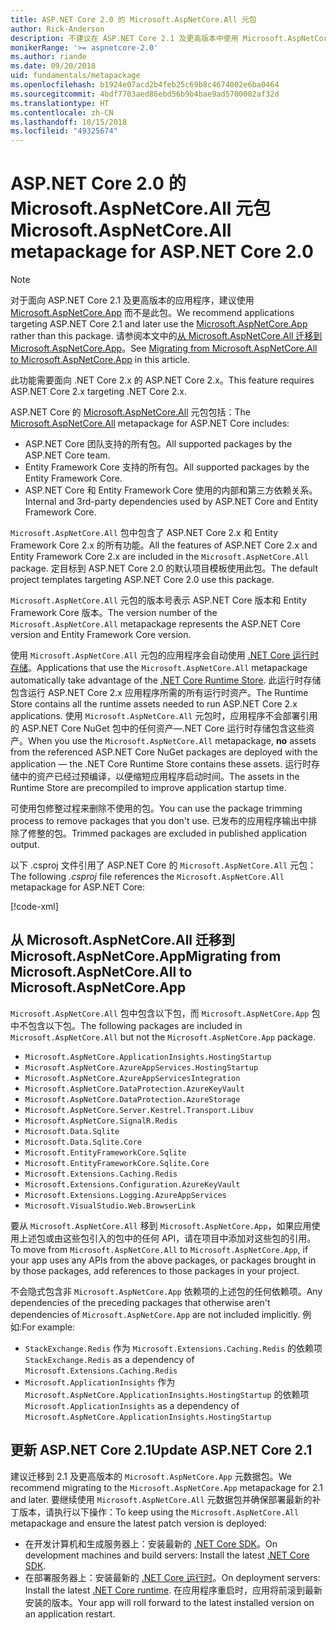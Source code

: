 ```yaml
---
title: ASP.NET Core 2.0 的 Microsoft.AspNetCore.All 元包
author: Rick-Anderson
description: 不建议在 ASP.NET Core 2.1 及更高版本中使用 Microsoft.AspNetCore.All 元数据包。
monikerRange: '>= aspnetcore-2.0'
ms.author: riande
ms.date: 09/20/2018
uid: fundamentals/metapackage
ms.openlocfilehash: b1924e07acd2b4feb25c69b8c4674002e6ba0464
ms.sourcegitcommit: 4bdf7703aed86ebd56b9b4bae9ad5700002af32d
ms.translationtype: HT
ms.contentlocale: zh-CN
ms.lasthandoff: 10/15/2018
ms.locfileid: "49325674"
---
```

# <a name="microsoftaspnetcoreall-metapackage-for-aspnet-core-20"></a><span data-ttu-id="36c93-103">ASP.NET Core 2.0 的 Microsoft.AspNetCore.All 元包</span><span class="sxs-lookup"><span data-stu-id="36c93-103">Microsoft.AspNetCore.All metapackage for ASP.NET Core 2.0</span></span>

> [!NOTE]
> <span data-ttu-id="36c93-104">对于面向 ASP.NET Core 2.1 及更高版本的应用程序，建议使用 [Microsoft.AspNetCore.App](xref:fundamentals/metapackage-app) 而不是此包。</span><span class="sxs-lookup"><span data-stu-id="36c93-104">We recommend applications targeting ASP.NET Core 2.1 and later use the [Microsoft.AspNetCore.App](xref:fundamentals/metapackage-app) rather than this package.</span></span> <span data-ttu-id="36c93-105">请参阅本文中的[从 Microsoft.AspNetCore.All 迁移到 Microsoft.AspNetCore.App](#migrate)。</span><span class="sxs-lookup"><span data-stu-id="36c93-105">See [Migrating from Microsoft.AspNetCore.All to Microsoft.AspNetCore.App](#migrate) in this article.</span></span>

<span data-ttu-id="36c93-106">此功能需要面向 .NET Core 2.x 的 ASP.NET Core 2.x。</span><span class="sxs-lookup"><span data-stu-id="36c93-106">This feature requires ASP.NET Core 2.x targeting .NET Core 2.x.</span></span>

<span data-ttu-id="36c93-107">ASP.NET Core 的 [Microsoft.AspNetCore.All](https://www.nuget.org/packages/Microsoft.AspNetCore.All) 元包包括：</span><span class="sxs-lookup"><span data-stu-id="36c93-107">The [Microsoft.AspNetCore.All](https://www.nuget.org/packages/Microsoft.AspNetCore.All) metapackage for ASP.NET Core includes:</span></span>

* <span data-ttu-id="36c93-108">ASP.NET Core 团队支持的所有包。</span><span class="sxs-lookup"><span data-stu-id="36c93-108">All supported packages by the ASP.NET Core team.</span></span>
* <span data-ttu-id="36c93-109">Entity Framework Core 支持的所有包。</span><span class="sxs-lookup"><span data-stu-id="36c93-109">All supported packages by the Entity Framework Core.</span></span>
* <span data-ttu-id="36c93-110">ASP.NET Core 和 Entity Framework Core 使用的内部和第三方依赖关系。</span><span class="sxs-lookup"><span data-stu-id="36c93-110">Internal and 3rd-party dependencies used by ASP.NET Core and Entity Framework Core.</span></span>

<span data-ttu-id="36c93-111">`Microsoft.AspNetCore.All` 包中包含了 ASP.NET Core 2.x 和 Entity Framework Core 2.x 的所有功能。</span><span class="sxs-lookup"><span data-stu-id="36c93-111">All the features of ASP.NET Core 2.x and Entity Framework Core 2.x are included in the `Microsoft.AspNetCore.All` package.</span></span> <span data-ttu-id="36c93-112">定目标到 ASP.NET Core 2.0 的默认项目模板使用此包。</span><span class="sxs-lookup"><span data-stu-id="36c93-112">The default project templates targeting ASP.NET Core 2.0 use this package.</span></span>

<span data-ttu-id="36c93-113">`Microsoft.AspNetCore.All` 元包的版本号表示 ASP.NET Core 版本和 Entity Framework Core 版本。</span><span class="sxs-lookup"><span data-stu-id="36c93-113">The version number of the `Microsoft.AspNetCore.All` metapackage represents the ASP.NET Core version and Entity Framework Core version.</span></span>

<span data-ttu-id="36c93-114">使用 `Microsoft.AspNetCore.All` 元包的应用程序会自动使用 [.NET Core 运行时存储](https://docs.microsoft.com/dotnet/core/deploying/runtime-store)。</span><span class="sxs-lookup"><span data-stu-id="36c93-114">Applications that use the `Microsoft.AspNetCore.All` metapackage automatically take advantage of the [.NET Core Runtime Store](https://docs.microsoft.com/dotnet/core/deploying/runtime-store).</span></span> <span data-ttu-id="36c93-115">此运行时存储包含运行 ASP.NET Core 2.x 应用程序所需的所有运行时资产。</span><span class="sxs-lookup"><span data-stu-id="36c93-115">The Runtime Store contains all the runtime assets needed to run ASP.NET Core 2.x applications.</span></span> <span data-ttu-id="36c93-116">使用 `Microsoft.AspNetCore.All` 元包时，应用程序不会部署引用的 ASP.NET Core NuGet 包中的任何资产&mdash;.NET Core 运行时存储包含这些资产。</span><span class="sxs-lookup"><span data-stu-id="36c93-116">When you use the `Microsoft.AspNetCore.All` metapackage, **no** assets from the referenced ASP.NET Core NuGet packages are deployed with the application &mdash; the .NET Core Runtime Store contains these assets.</span></span> <span data-ttu-id="36c93-117">运行时存储中的资产已经过预编译，以便缩短应用程序启动时间。</span><span class="sxs-lookup"><span data-stu-id="36c93-117">The assets in the Runtime Store are precompiled to improve application startup time.</span></span>

<span data-ttu-id="36c93-118">可使用包修整过程来删除不使用的包。</span><span class="sxs-lookup"><span data-stu-id="36c93-118">You can use the package trimming process to remove packages that you don't use.</span></span> <span data-ttu-id="36c93-119">已发布的应用程序输出中排除了修整的包。</span><span class="sxs-lookup"><span data-stu-id="36c93-119">Trimmed packages are excluded in published application output.</span></span>

<span data-ttu-id="36c93-120">以下 .csproj 文件引用了 ASP.NET Core 的 `Microsoft.AspNetCore.All` 元包：</span><span class="sxs-lookup"><span data-stu-id="36c93-120">The following *.csproj* file references the `Microsoft.AspNetCore.All` metapackage for ASP.NET Core:</span></span>

[!code-xml[](metapackage/samples/Metapackage.All.Example.csproj?highlight=6)]

<a name="migrate"></a>
## <a name="migrating-from-microsoftaspnetcoreall-to-microsoftaspnetcoreapp"></a><span data-ttu-id="36c93-121">从 Microsoft.AspNetCore.All 迁移到 Microsoft.AspNetCore.App</span><span class="sxs-lookup"><span data-stu-id="36c93-121">Migrating from Microsoft.AspNetCore.All to Microsoft.AspNetCore.App</span></span>

<span data-ttu-id="36c93-122">`Microsoft.AspNetCore.All` 包中包含以下包，而 `Microsoft.AspNetCore.App` 包中不包含以下包。</span><span class="sxs-lookup"><span data-stu-id="36c93-122">The following packages are included in `Microsoft.AspNetCore.All` but not the `Microsoft.AspNetCore.App` package.</span></span> 

* `Microsoft.AspNetCore.ApplicationInsights.HostingStartup`
* `Microsoft.AspNetCore.AzureAppServices.HostingStartup`
* `Microsoft.AspNetCore.AzureAppServicesIntegration`
* `Microsoft.AspNetCore.DataProtection.AzureKeyVault`
* `Microsoft.AspNetCore.DataProtection.AzureStorage`
* `Microsoft.AspNetCore.Server.Kestrel.Transport.Libuv`
* `Microsoft.AspNetCore.SignalR.Redis`
* `Microsoft.Data.Sqlite`
* `Microsoft.Data.Sqlite.Core`
* `Microsoft.EntityFrameworkCore.Sqlite`
* `Microsoft.EntityFrameworkCore.Sqlite.Core`
* `Microsoft.Extensions.Caching.Redis`
* `Microsoft.Extensions.Configuration.AzureKeyVault`
* `Microsoft.Extensions.Logging.AzureAppServices`
* `Microsoft.VisualStudio.Web.BrowserLink`

<span data-ttu-id="36c93-123">要从 `Microsoft.AspNetCore.All` 移到 `Microsoft.AspNetCore.App`，如果应用使用上述包或由这些包引入的包中的任何 API，请在项目中添加对这些包的引用。</span><span class="sxs-lookup"><span data-stu-id="36c93-123">To move from `Microsoft.AspNetCore.All` to `Microsoft.AspNetCore.App`, if your app uses any APIs from the above packages, or packages brought in by those packages, add references to those packages in your project.</span></span>

<span data-ttu-id="36c93-124">不会隐式包含非 `Microsoft.AspNetCore.App` 依赖项的上述包的任何依赖项。</span><span class="sxs-lookup"><span data-stu-id="36c93-124">Any dependencies of the preceding packages that otherwise aren't dependencies of `Microsoft.AspNetCore.App` are not included implicitly.</span></span> <span data-ttu-id="36c93-125">例如:</span><span class="sxs-lookup"><span data-stu-id="36c93-125">For example:</span></span>

* <span data-ttu-id="36c93-126">`StackExchange.Redis` 作为 `Microsoft.Extensions.Caching.Redis` 的依赖项</span><span class="sxs-lookup"><span data-stu-id="36c93-126">`StackExchange.Redis` as a dependency of `Microsoft.Extensions.Caching.Redis`</span></span>
* <span data-ttu-id="36c93-127">`Microsoft.ApplicationInsights` 作为 `Microsoft.AspNetCore.ApplicationInsights.HostingStartup` 的依赖项</span><span class="sxs-lookup"><span data-stu-id="36c93-127">`Microsoft.ApplicationInsights` as a dependency of `Microsoft.AspNetCore.ApplicationInsights.HostingStartup`</span></span>

## <a name="update-aspnet-core-21"></a><span data-ttu-id="36c93-128">更新 ASP.NET Core 2.1</span><span class="sxs-lookup"><span data-stu-id="36c93-128">Update ASP.NET Core 2.1</span></span>

<span data-ttu-id="36c93-129">建议迁移到 2.1 及更高版本的 `Microsoft.AspNetCore.App` 元数据包。</span><span class="sxs-lookup"><span data-stu-id="36c93-129">We recommend migrating to the `Microsoft.AspNetCore.App` metapackage for 2.1 and later.</span></span> <span data-ttu-id="36c93-130">要继续使用 `Microsoft.AspNetCore.All` 元数据包并确保部署最新的补丁版本，请执行以下操作：</span><span class="sxs-lookup"><span data-stu-id="36c93-130">To keep using the `Microsoft.AspNetCore.All` metapackage and ensure the latest patch version is deployed:</span></span>

* <span data-ttu-id="36c93-131">在开发计算机和生成服务器上：安装最新的 [.NET Core SDK](https://www.microsoft.com/net/download)。</span><span class="sxs-lookup"><span data-stu-id="36c93-131">On development machines and build servers: Install the latest [.NET Core SDK](https://www.microsoft.com/net/download).</span></span>
* <span data-ttu-id="36c93-132">在部署服务器上：安装最新的 [.NET Core 运行时](https://www.microsoft.com/net/download)。</span><span class="sxs-lookup"><span data-stu-id="36c93-132">On deployment servers: Install the latest [.NET Core runtime](https://www.microsoft.com/net/download).</span></span>
 <span data-ttu-id="36c93-133">在应用程序重启时，应用将前滚到最新安装的版本。</span><span class="sxs-lookup"><span data-stu-id="36c93-133">Your app will roll forward to the latest installed version on an application restart.</span></span>
